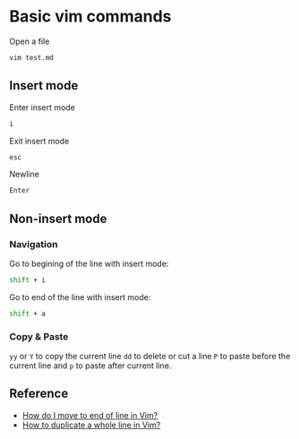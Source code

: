 # Basic vim commands

Open a file

```bash
vim test.md
```

## Insert mode

Enter insert mode

```bash
i
```

Exit insert mode

```bash
esc
```

Newline

```bash
Enter
```

## Non-insert mode

### Navigation

Go to begining of the line with insert mode:

```bash
shift + i
```

Go to end of the line with insert mode:

```bash
shift + a
```

### Copy & Paste

`yy` or `Y` to copy the current line
`dd` to delete or cut a line
`P` to paste before the current line and `p` to paste after current line.

## Reference

- [How do I move to end of line in Vim?](https://stackoverflow.com/a/105734)
- [How to duplicate a whole line in Vim?](https://stackoverflow.com/a/73357)
